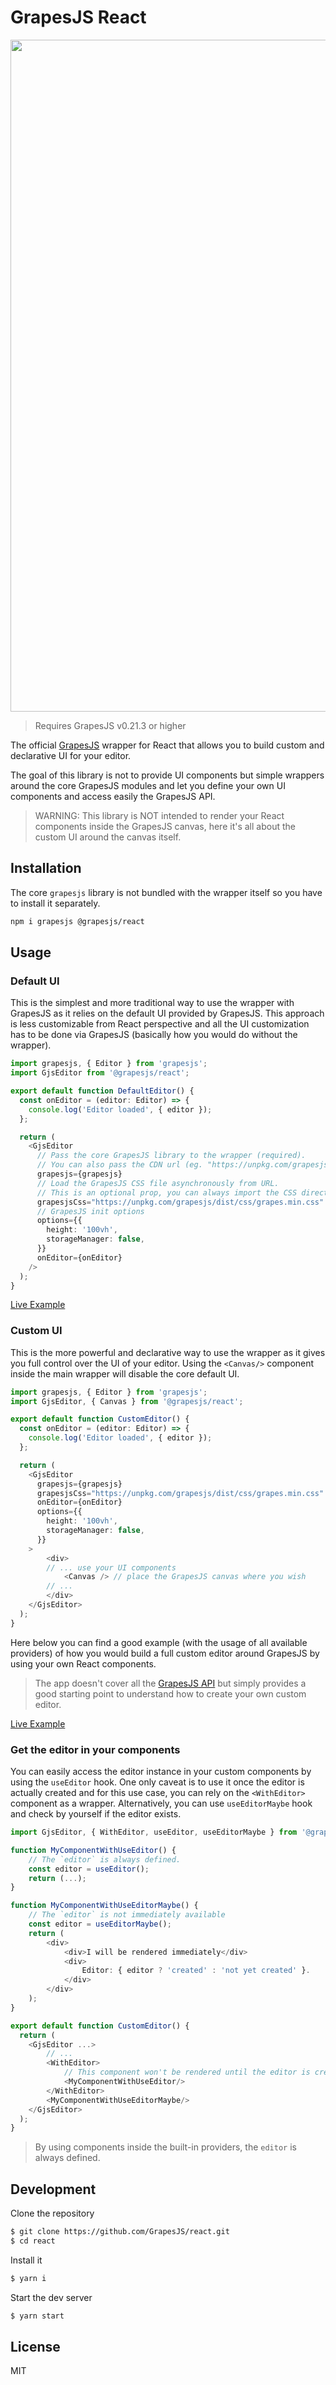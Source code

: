 # GrapesJS React

<img width="1075" src="https://github.com/GrapesJS/react/assets/11614725/ca2cdbef-4ad2-4e5e-b0a1-c8218065efca">

> Requires GrapesJS v0.21.3 or higher

The official [GrapesJS](https://grapesjs.com) wrapper for React that allows you to build custom and declarative UI for your editor.

The goal of this library is not to provide UI components but simple wrappers around the core GrapesJS modules and let you define your own UI components and access easily the GrapesJS API.

> WARNING: This library is NOT intended to render your React components inside the GrapesJS canvas, here it's all about the custom UI around the canvas itself.



## Installation

The core `grapesjs` library is not bundled with the wrapper itself so you have to install it separately.

```sh
npm i grapesjs @grapesjs/react
```





## Usage

### Default UI

This is the simplest and more traditional way to use the wrapper with GrapesJS as it relies on the default UI provided by GrapesJS. This approach is less customizable from React perspective and all the UI customization has to be done via GrapesJS (basically how you would do without the wrapper).

```ts
import grapesjs, { Editor } from 'grapesjs';
import GjsEditor from '@grapesjs/react';

export default function DefaultEditor() {
  const onEditor = (editor: Editor) => {
    console.log('Editor loaded', { editor });
  };

  return (
    <GjsEditor
      // Pass the core GrapesJS library to the wrapper (required).
      // You can also pass the CDN url (eg. "https://unpkg.com/grapesjs")
      grapesjs={grapesjs}
      // Load the GrapesJS CSS file asynchronously from URL.
      // This is an optional prop, you can always import the CSS directly in your JS if you wish.
      grapesjsCss="https://unpkg.com/grapesjs/dist/css/grapes.min.css"
      // GrapesJS init options
      options={{
        height: '100vh',
        storageManager: false,
      }}
      onEditor={onEditor}
    />
  );
}
```
[Live Example](https://stackblitz.com/edit/grapesjs-react-default-ui)


### Custom UI

This is the more powerful and declarative way to use the wrapper as it gives you full control over the UI of your editor. Using the `<Canvas/>` component inside the main wrapper will disable the core default UI.

```ts
import grapesjs, { Editor } from 'grapesjs';
import GjsEditor, { Canvas } from '@grapesjs/react';

export default function CustomEditor() {
  const onEditor = (editor: Editor) => {
    console.log('Editor loaded', { editor });
  };

  return (
    <GjsEditor
      grapesjs={grapesjs}
      grapesjsCss="https://unpkg.com/grapesjs/dist/css/grapes.min.css"
      onEditor={onEditor}
      options={{
        height: '100vh',
        storageManager: false,
      }}
    >
        <div>
        // ... use your UI components
            <Canvas /> // place the GrapesJS canvas where you wish
        // ...
        </div>
    </GjsEditor>
  );
}
```
Here below you can find a good example (with the usage of all available providers) of how you would build a full custom editor around GrapesJS by using your own React components.

> The app doesn't cover all the [GrapesJS API](https://grapesjs.com/docs/api/) but simply provides a good starting point to understand how to create your own custom editor.

[Live Example](https://stackblitz.com/edit/grapesjs-react-custom-ui)



### Get the editor in your components

You can easily access the editor instance in your custom components by using the `useEditor` hook. One only caveat is to use it once the editor is actually created and for this use case, you can rely on the `<WithEditor>` component as a wrapper. Alternatively, you can use `useEditorMaybe` hook and check by yourself if the editor exists.

```ts
import GjsEditor, { WithEditor, useEditor, useEditorMaybe } from '@grapesjs/react';

function MyComponentWithUseEditor() {
    // The `editor` is always defined.
    const editor = useEditor();
    return (...);
}

function MyComponentWithUseEditorMaybe() {
    // The `editor` is not immediately available
    const editor = useEditorMaybe();
    return (
        <div>
            <div>I will be rendered immediately</div>
            <div>
                Editor: { editor ? 'created' : 'not yet created' }.
            </div>
        </div>
    );
}

export default function CustomEditor() {
  return (
    <GjsEditor ...>
        // ...
        <WithEditor>
            // This component won't be rendered until the editor is created
            <MyComponentWithUseEditor/>
        </WithEditor>
        <MyComponentWithUseEditorMaybe/>
    </GjsEditor>
  );
}
```

> By using components inside the built-in providers, the `editor` is always defined.



## Development

Clone the repository

```sh
$ git clone https://github.com/GrapesJS/react.git
$ cd react
```

Install it

```sh
$ yarn i
```

Start the dev server

```sh
$ yarn start
```


## License

MIT